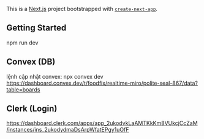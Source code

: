 This is a [Next.js](https://nextjs.org) project bootstrapped with [
`create-next-app`](https://nextjs.org/docs/app/api-reference/cli/create-next-app).

## Getting Started

npm run dev

## Convex (DB)

lệnh cập nhật convex:   npx convex dev
https://dashboard.convex.dev/t/foodfix/realtime-miro/polite-seal-867/data?table=boards

## Clerk (Login)

https://dashboard.clerk.com/apps/app_2ukodvkLaAMTKkKm8VUkcjCcZaM/instances/ins_2ukodydmaDsArpWfatEPgy1uOfF